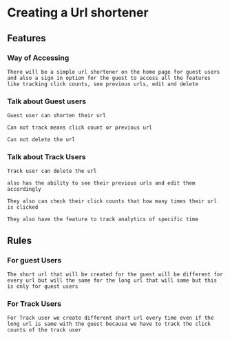 
# Creating a Url shortener

## Features

### Way of Accessing

```
There will be a simple url shortener on the home page for guest users and also a sign in option for the guest to access all the features like tracking click counts, see previous urls, edit and delete

```

### Talk about Guest users

```
Guest user can shorten their url
```

```
Can not track means click count or previous url
```

```
Can not delete the url
```

### Talk about Track Users

```
Track user can delete the url
```

```
also has the ability to see their previous urls and edit them accordingly
```

```
They also can check their click counts that how many times their url is clicked
```

```
They also have the feature to track analytics of specific time
```

## Rules


### For guest Users
```
The short url that will be created for the guest will be different for every url but will the same for the long url that will same but this is only for guest users
```

### For Track Users
```
For Track user we create different short url every time even if the long url is same with the guest because we have to track the click counts of the track user
```
